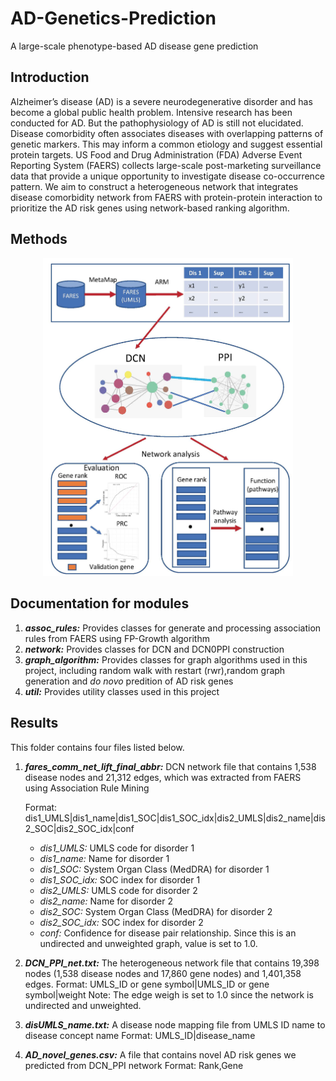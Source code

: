 # AD-Genetics-Prediction
A large-scale phenotype-based AD disease gene prediction

## Introduction
Alzheimer’s disease (AD) is a severe neurodegenerative disorder and has become a global public health problem. Intensive research has been conducted for AD. But the pathophysiology of AD is still not elucidated. Disease comorbidity often associates diseases with overlapping patterns of genetic markers. This may inform a common etiology and suggest essential protein targets. US Food and Drug Administration (FDA) Adverse Event Reporting System (FAERS) collects large-scale post-marketing surveillance data that provide a unique opportunity to investigate disease co-occurrence pattern. We aim to construct a heterogeneous network that integrates disease comorbidity network from FAERS with protein-protein interaction to prioritize the AD risk genes using network-based ranking algorithm.

## Methods

<p align="center">
  <img src="./figures/methods.jpg" width="400">
</p>

## Documentation for modules
1. __*assoc_rules:*__ Provides classes for generate and processing association rules from FAERS using FP-Growth algorithm
1. __*network:*__ Provides classes for DCN and DCN0PPI construction
1. __*graph_algorithm:*__ Provides classes for graph algorithms used in this project, including random walk with restart (rwr),random graph generation and *do novo* predition of AD risk genes
1. __*util:*__ Provides utility classes used in this project

## Results
This folder contains four files listed below.

1. __*fares_comm_net_lift_final_abbr:*__ DCN network file that contains 1,538 disease nodes and 21,312 edges, which was extracted from FAERS using Association Rule Mining
  
    Format: 
    dis1_UMLS|dis1_name|dis1_SOC|dis1_SOC_idx|dis2_UMLS|dis2_name|dis2_SOC|dis2_SOC_idx|conf

    * *dis1_UMLS:* UMLS code for disorder 1
    * *dis1_name:* Name for disorder 1
    * *dis1_SOC:* System Organ Class (MedDRA) for disorder 1
    * *dis1_SOC_idx:* SOC index for disorder 1
    * *dis2_UMLS:* UMLS code for disorder 2
    * *dis2_name:* Name for disorder 2
    * *dis2_SOC:* System Organ Class (MedDRA) for disorder 2
    * *dis2_SOC_idx:* SOC index for disorder 2
    * *conf:* Confidence for disease pair relationship. Since this is an undirected and unweighted graph, value is set to 1.0.

2.  __*DCN_PPI_net.txt:*__ The heterogeneous network file that contains 19,398 nodes (1,538 disease nodes and 17,860 gene nodes) and 1,401,358 edges.
Format: UMLS_ID or gene symbol|UMLS_ID or gene symbol|weight
Note: The edge weigh is set to 1.0 since the network is undirected and unweighted.

3.  __*disUMLS_name.txt:*__ A disease node mapping file from UMLS ID name to disease concept name
Format: UMLS_ID|disease_name

4.  __*AD_novel_genes.csv:*__ A file that contains novel AD risk genes we predicted from DCN_PPI network
Format: Rank,Gene



